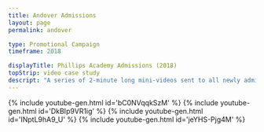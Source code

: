 ```yaml
---
title: Andover Admissions
layout: page
permalink: andover

type: Promotional Campaign
timeframe: 2018

displayTitle: Phillips Academy Admissions (2018)
topStrip: video case study
descript: "A series of 2-minute long mini-videos sent to all newly admitted students promoting Andover and the #SayYesToAndover campaign."
---
```


{% include youtube-gen.html id='bC0NVqqkSzM' %}
{% include youtube-gen.html id='DkBIp9VR1ig' %}
{% include youtube-gen.html id='INptL9hA9_U' %}
{% include youtube-gen.html id='jeYHS-Pjg4M' %}
